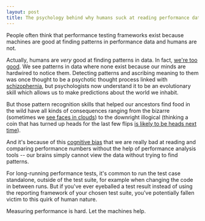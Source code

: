```yaml
---
layout: post
title: The psychology behind why humans suck at reading performance data
---
```


People often think that performance testing frameworks exist because
machines are good at finding patterns in performance data and humans
are not.

Actually, humans are *very* good at finding patterns in data. In fact,
[we're too
good](https://en.wikipedia.org/wiki/Apophenia#Models_of_pattern_recognition).
We see patterns in data where none exist because our minds are
hardwired to notice them. Detecting patterns and ascribing meaning to
them was once thought to be a psychotic thought process linked with
[schizophernia](https://en.wikipedia.org/wiki/Klaus_Conrad), but
psychologists now understand it to be an evolutionary skill which
allows us to make predictions about the world we inhabit.

But those pattern recognition skills that helped our ancestors find
food in the wild have all kinds of consequences ranging from the
bizarre (sometimes we [see faces in
clouds](https://www.livescience.com/25448-pareidolia.html)) to the
downright illogical (thinking a coin that has turned up heads for the
last few flips [is likely to be heads next
time](https://en.wikipedia.org/wiki/Gambler%27s_fallacy)).

And it's because of this [cognitive
bias](https://en.wikipedia.org/wiki/Cognitive_bias) that we are really
bad at reading and comparing performance numbers without the help of
performance analysis tools -- our brains simply cannot view the data
without trying to find patterns.

For long-running performance tests, it's common to run the test case
standalone, outside of the test suite, for example when changing the
code in between runs. But if you've ever eyeballed a test result
instead of using the reporting framework of your chosen test suite,
you've potentially fallen victim to this quirk of human nature.

Measuring performance is hard. Let the machines help.
